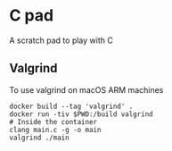 # C pad

A scratch pad to play with C

## Valgrind

To use valgrind on macOS ARM machines

```shell
docker build --tag 'valgrind' .
docker run -tiv $PWD:/build valgrind
# Inside the container
clang main.c -g -o main
valgrind ./main
```
